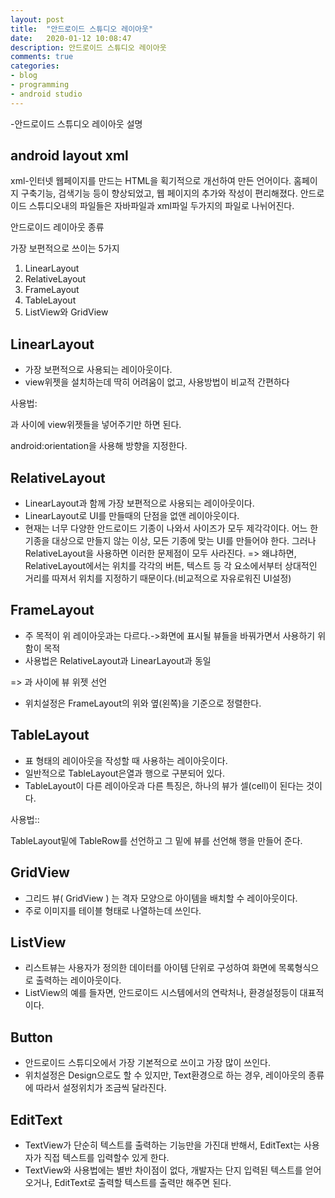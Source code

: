 ```yaml
---
layout: post
title:  "안드로이드 스튜디오 레이아웃"
date:   2020-01-12 10:08:47
description: 안드로이드 스튜디오 레이아웃
comments: true
categories: 
- blog
- programming
- android studio
---
```


-안드로이드 스튜디오 레이아웃 설명


## android layout xml

xml-인터넷 웹페이지를 만드는 HTML을 획기적으로 개선하여 만든 언어이다. 홈페이지 구축기능, 검색기능 등이 향상되었고, 웹 페이지의 추가와 작성이 편리해졌다. 안드로이드 스튜디오내의 파일들은 자바파일과 xml파일 두가지의 파일로 나뉘어진다.

안드로이드 레이아웃 종류

가장 보편적으로 쓰이는 5가지

1.  LinearLayout
2.  RelativeLayout
3.  FrameLayout
4.  TableLayout
5.  ListView와 GridView

## LinearLayout

-   가장 보편적으로 사용되는 레이아웃이다.
-   view위젯을 설치하는데 딱히 어려움이 없고, 사용방법이 비교적 간편하다

사용법:

<LinearLayout>과 </LinearLayout>사이에 view위젯들을 넣어주기만 하면 된다.

android:orientation을 사용해 방향을 지정한다.

## RelativeLayout

-   LinearLayout과 함께 가장 보편적으로 사용되는 레이아웃이다.
-   LinearLayout로 UI를 만들때의 단점을 없앤 레이아웃이다.
-   현재는 너무 다양한 안드로이드 기종이 나와서 사이즈가 모두 제각각이다. 어느 한 기종을 대상으로 만들지 않는 이상, 모든 기종에 맞는 UI를 만들어야 한다. 그러나 RelativeLayout을 사용하면 이러한 문제점이 모두 사라진다. => 왜냐하면, RelativeLayout에서는 위치를 각각의 버튼, 텍스트 등 각 요소에서부터 상대적인 거리를 따져서 위치를 지정하기 때문이다.(비교적으로 자유로워진 UI설정)

## FrameLayout

-   주 목적이 위 레이아웃과는 다르다.->화면에 표시될 뷰들을 바꿔가면서 사용하기 위함이 목적
-   사용법은 RelativeLayout과 LinearLayout과 동일

=> <FrameLayout>과 </FrameLayout>사이에 뷰 위젯 선언

-   위치설정은 FrameLayout의 위와 옆(왼쪽)을 기준으로 정렬한다.

## TableLayout

-   표 형태의 레이아웃을 작성할 때 사용하는 레이아웃이다.​
-   일반적으로 TableLayout은열과 행으로 구분되어 있다.
-   TableLayout이 다른 레이아웃과 다른 특징은, 하나의 뷰가 셀(cell)이 된다는 것이다.

사용법::

TableLayout밑에 TableRow를 선언하고 그 밑에 뷰를 선언해 행을 만들어 준다.

## GridView

-   그리드 뷰( GridView ) 는 격자 모양으로 아이템을 배치할 수 레이아웃이다.
-   주로 이미지를 테이블 형태로 나열하는데 쓰인다.

## ListView

-   리스트뷰는 사용자가 정의한 데이터를 아이템 단위로 구성하여 화면에 목록형식으로 출력하는 레이아웃이다.
-   ListView의 예를 들자면, 안드로이드 시스템에서의 연락처나, 환경설정등이 대표적이다.

## Button

-   안드로이드 스튜디오에서 가장 기본적으로 쓰이고 가장 많이 쓰인다.
-   위치설정은 Design으로도 할 수 있지만, Text환경으로 하는 경우, 레이아웃의 종류에 따라서 설정위치가 조금씩 달라진다.

## EditText
-   TextView가 단순히 텍스트를 출력하는 기능만을 가진대 반해서, EditText는 사용자가 직접 텍스트를 입력할수 있게 한다.
-   TextView와 사용법에는 별반 차이점이 없다, 개발자는 단지 입력된 텍스트를 얻어오거나, EditText로 출력할 텍스트를 출력만 해주면 된다.